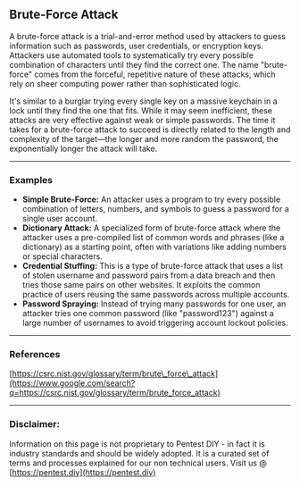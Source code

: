 ## Brute-Force Attack

A brute-force attack is a trial-and-error method used by attackers to guess information such as passwords, user credentials, or encryption keys. Attackers use automated tools to systematically try every possible combination of characters until they find the correct one. The name "brute-force" comes from the forceful, repetitive nature of these attacks, which rely on sheer computing power rather than sophisticated logic.

It's similar to a burglar trying every single key on a massive keychain in a lock until they find the one that fits.  While it may seem inefficient, these attacks are very effective against weak or simple passwords. The time it takes for a brute-force attack to succeed is directly related to the length and complexity of the target—the longer and more random the password, the exponentially longer the attack will take.

-----

### Examples

  * **Simple Brute-Force:** An attacker uses a program to try every possible combination of letters, numbers, and symbols to guess a password for a single user account.
  * **Dictionary Attack:** A specialized form of brute-force attack where the attacker uses a pre-compiled list of common words and phrases (like a dictionary) as a starting point, often with variations like adding numbers or special characters.
  * **Credential Stuffing:** This is a type of brute-force attack that uses a list of stolen username and password pairs from a data breach and then tries those same pairs on other websites. It exploits the common practice of users reusing the same passwords across multiple accounts.
  * **Password Spraying:** Instead of trying many passwords for one user, an attacker tries one common password (like "password123") against a large number of usernames to avoid triggering account lockout policies.

-----

### References

[https://csrc.nist.gov/glossary/term/brute\_force\_attack](https://www.google.com/search?q=https://csrc.nist.gov/glossary/term/brute_force_attack)

-----

### Disclaimer:

Information on this page is not proprietary to Pentest DIY - in fact it is industry standards and should be widely adopted. It is a curated set of terms and processes explained for our non technical users.
Visit us @ [https://pentest.diy](https://pentest.diy)